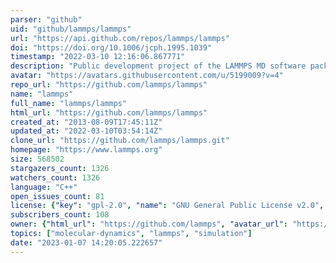 ```yaml
---
parser: "github"
uid: "github/lammps/lammps"
url: "https://api.github.com/repos/lammps/lammps"
doi: "https://doi.org/10.1006/jcph.1995.1039"
timestamp: "2022-03-10 12:16:06.867771"
description: "Public development project of the LAMMPS MD software package  "
avatar: "https://avatars.githubusercontent.com/u/5199009?v=4"
repo_url: "https://github.com/lammps/lammps"
name: "lammps"
full_name: "lammps/lammps"
html_url: "https://github.com/lammps/lammps"
created_at: "2013-08-09T17:45:11Z"
updated_at: "2022-03-10T03:54:14Z"
clone_url: "https://github.com/lammps/lammps.git"
homepage: "https://www.lammps.org"
size: 568502
stargazers_count: 1326
watchers_count: 1326
language: "C++"
open_issues_count: 81
license: {"key": "gpl-2.0", "name": "GNU General Public License v2.0", "spdx_id": "GPL-2.0", "url": "https://api.github.com/licenses/gpl-2.0", "node_id": "MDc6TGljZW5zZTg="}
subscribers_count: 108
owner: {"html_url": "https://github.com/lammps", "avatar_url": "https://avatars.githubusercontent.com/u/5199009?v=4", "login": "lammps", "type": "Organization"}
topics: ["molecular-dynamics", "lammps", "simulation"]
date: "2023-01-07 14:20:05.222657"
---
```

